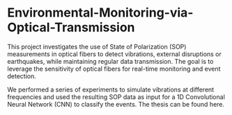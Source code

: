 # Environmental-Monitoring-via-Optical-Transmission

This project investigates the use of State of Polarization (SOP) measurements in optical fibers to detect vibrations, external disruptions or earthquakes, while maintaining regular data transmission. The goal is to leverage the sensitivity of optical fibers for real-time monitoring and event detection.

We performed a series of experiments to simulate vibrations at different frequencies and used the resulting SOP data as input for a 1D Convolutional Neural Network (CNN) to classify the events. The thesis can be found here.
